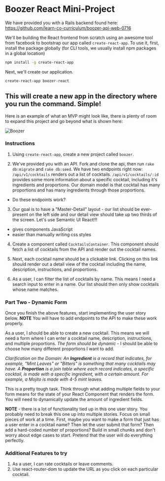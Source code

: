 # Boozer React Mini-Project

We have provided you with a Rails backend found here:
https://github.com/learn-co-curriculum/boozer-api-web-0716

We'll be building the React frontend from scratch using an awesome tool from facebook to bootstrap our app called `create-react-app`. To use it, first, install the package globally (for CLI tools, we usually install npm packages in a global location)

```bash
npm install -g create-react-app
```

Next, we'll create our application.

```bash
create-react-app boozer-react
```

## This will create a new app in the directory where you run the command. Simple!

Here is an example of what an MVP might look like, there is plenty of room to expand this project and go beyond what is shown here:

![Boozer](Boozer.gif)

### Instructions

1.  Using `create-react-app`, create a new project called `boozer`.

2.  We've provided you with an API. Fork and clone the api, then run `rake db:migrate` and `rake db:seed`. We have two endpoints right now: `/api/v1/cocktails` renders out a list of cocktails. `/api/v1/cocktails/:id` provides some more information about a specific cocktail, including it's ingredients and proportions. Our domain model is that cocktail has many proportions and has many ingredients through those proportions.

* Do these endpoints work?

3.  Our goal is to have a "Master-Detail" layout - our list should be ever-present on the left side and our detail view should take up two thirds of the screen. Let's use Semantic UI React!!!

* gives components JavaScript
* easier than manually writing css styles

4.  Create a component called `CocktailsContainer`. This component should fetch a list of cocktails from the API and render out the cocktail names.

5.  Next, each cocktail name should be a clickable link. Clicking on this link should render out a detail view of the cocktail including the name, description, instructions, and proportions.

6.  As a user, I can filter the list of cocktails by name. This means I need a search input to enter in a name. Our list should then only show cocktails whose name matches.

### Part Two - Dynamic Form

Once you finish the above features, start implementing the user story below. **NOTE** You will have to add endpoints to the API to make these work properly.

As a user, I should be able to create a new cocktail. This means we will need a form where I can enter a cocktail name, description, instructions, and multiple proportions. _The form should be dynamic_ - I should be able to choose how many different proportions I want to add.

_Clarification on the Domain: An **Ingredient** is a record that indicates, for example, "Mint Leaves" or "Bitters" is something that many cocktails may have. A **Proportion** is a join table where each record indicates, a specific cocktail, is made with a specific ingredient, with a certain amount. For example, a Mojito is made with 4-5 mint leaves._

This is a pretty tough task. Think through what adding multiple fields to your form means for the state of your React Component that renders the form. You will need to dynamically update the amount of ingredient fields.

**NOTE** - there is a lot of functionality tied up in this one user story. You probably need to break this one up into multiple stories. Focus on small pieces of work at a time. First, maybe you want to make a form that just has a user enter in a cocktail name? Then let the user submit that form? Then add a hard-coded number of proportions? Build in small chunks and don't worry about edge cases to start. Pretend that the user will do everything perfectly.

### Additional Features to try

1.  As a user, I can rate cocktails or leave comments.
2.  Use react-router-dom to update the URL as you click on each particular cocktail.

